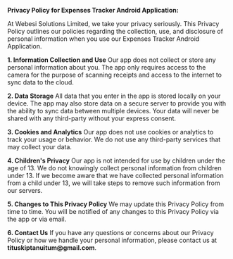 
**Privacy Policy for Expenses Tracker Android Application:**

At Webesi Solutions Limited, we take your privacy seriously. This Privacy Policy outlines our policies regarding the collection, use, and disclosure of personal information when you use our Expenses Tracker Android Application.

**1. Information Collection and Use**
Our app does not collect or store any personal information about you. The app only requires access to the camera for the purpose of scanning receipts and access to the internet to sync data to the cloud.

**2. Data Storage**
All data that you enter in the app is stored locally on your device. The app may also store data on a secure server to provide you with the ability to sync data between multiple devices. Your data will never be shared with any third-party without your express consent.

**3. Cookies and Analytics**
Our app does not use cookies or analytics to track your usage or behavior. We do not use any third-party services that may collect your data.

**4. Children's Privacy**
Our app is not intended for use by children under the age of 13. We do not knowingly collect personal information from children under 13. If we become aware that we have collected personal information from a child under 13, we will take steps to remove such information from our servers.

**5. Changes to This Privacy Policy**
We may update this Privacy Policy from time to time. You will be notified of any changes to this Privacy Policy via the app or via email.

**6. Contact Us**
If you have any questions or concerns about our Privacy Policy or how we handle your personal information, please contact us at __tituskiptanuitum@gmail.com__.
